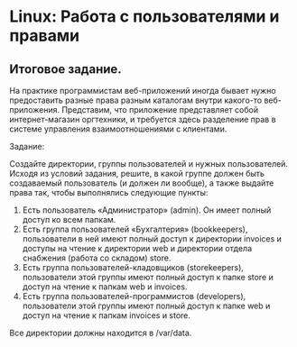 # Linux: Работа с пользователями и правами
## Итоговое задание.
На практике программистам веб-приложений иногда бывает нужно предоставить разные права разным каталогам внутри какого-то веб-приложения. Представим, что приложение представляет собой интернет-магазин оргтехники, и требуется здесь разделение прав в системе управления взаимоотношениями с клиентами.

Задание:

Создайте директории, группы пользователей и нужных пользователей. Исходя из условий задания, решите, в какой группе должен быть создаваемый пользователь (и должен ли вообще), а также выдайте права так, чтобы выполнялись следующие пункты:

1) Есть пользователь «Администратор» (admin). Он имеет полный доступ ко всем папкам.
2) Есть группа пользователей «Бухгалтерия» (bookkeepers), пользователи в ней имеют полный доступ к директории invoices и доступы на чтение к директории web и директории отдела снабжения (работа со складом) store.
3) Есть группа пользователей-кладовщиков (storekeepers), пользователи этой группы имеют полный доступ к папке store и доступ на чтение к папкам web и invoices.
4) Есть группа пользователей-программистов (developers), пользователи этой группы имеют полный доступ к папке web и доступ на чтение к папкам invoices и store.

Все директории должны находится в /var/data.